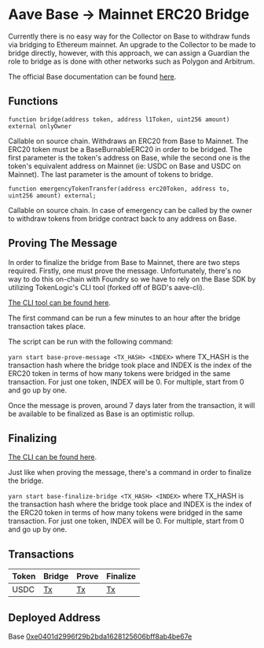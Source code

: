 # Aave Base -> Mainnet ERC20 Bridge

Currently there is no easy way for the Collector on Base to withdraw funds via bridging to Ethereum mainnet. An upgrade to the Collector to be made to bridge directly, however, with this approach, we can assign a Guardian the role to bridge as is done with other networks such as Polygon and Arbitrum.

The official Base documentation can be found [here](https://docs.base.org).

## Functions

`function bridge(address token, address l1Token, uint256 amount) external onlyOwner`

Callable on source chain. Withdraws an ERC20 from Base to Mainnet. The ERC20 token must be a BaseBurnableERC20 in order to be bridged.
The first parameter is the token's address on Base, while the second one is the token's equivalent address on Mainnet (ie: USDC on Base and USDC on Mainnet). The last parameter is the amount of tokens to bridge.

`function emergencyTokenTransfer(address erc20Token, address to, uint256 amount) external;`

Callable on source chain. In case of emergency can be called by the owner to withdraw tokens from bridge contract back to any address on Base.

## Proving The Message

In order to finalize the bridge from Base to Mainnet, there are two steps required. Firstly, one must prove the message. Unfortunately, there's no way to do this on-chain with Foundry so we have to rely on the Base SDK by utilizing TokenLogic's CLI tool (forked off of BGD's aave-cli).

[The CLI tool can be found here](https://github.com/TokenLogic-com-au/aave-cli-tools).

The first command can be run a few minutes to an hour after the bridge transaction takes place.

The script can be run with the following command:

`yarn start base-prove-message <TX_HASH> <INDEX>` where TX_HASH is the transaction hash where the bridge took place and INDEX is the index of the ERC20 token in terms of how many tokens were bridged in the same transaction. For just one token, INDEX will be 0. For multiple, start from 0 and go up by one.

Once the message is proven, around 7 days later from the transaction, it will be available to be finalized as Base is an optimistic rollup.

## Finalizing

[The CLI can be found here](https://github.com/TokenLogic-com-au/aave-cli-tools).

Just like when proving the message, there's a command in order to finalize the bridge.

`yarn start base-finalize-bridge <TX_HASH> <INDEX>` where TX_HASH is the transaction hash where the bridge took place and INDEX is the index of the ERC20 token in terms of how many tokens were bridged in the same transaction. For just one token, INDEX will be 0. For multiple, start from 0 and go up by one.

## Transactions

| Token  | Bridge                                                                                                     | Prove                                                                                            | Finalize                                                                                        |
| ------ | ---------------------------------------------------------------------------------------------------------- | ------------------------------------------------------------------------------------------------ | ----------------------------------------------------------------------------------------------- |
| USDC | [Tx](https://basescan.org/tx/0x1597ea1a99e66f077d7ef6f2236036f4a75aabb9063b4b3ced75ba62653d8d7f) | [Tx](https://etherscan.io/tx/0xd70544e57bc395ae6f5ea9e634c6eb4bef226cd6d93efc5006aa940497026f18) | [Tx](https://etherscan.io/tx/0x9039bb87ba613e82c2fa6dfce78657d2d79c86926f0b3c80cd1fe82ea708c303) |

## Deployed Address

Base [0xe0401d2996f29b2bda1628125606bff8ab4be67e](https://basescan.org/address/0xe0401d2996f29b2bda1628125606bff8ab4be67e)
